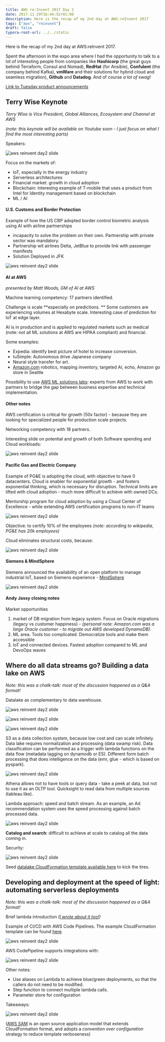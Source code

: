 ```yaml
---
title: AWS re:Invent 2017 Day 2
date: 2017-11-29T16:44:52+01:00
description: Here is the recap of my 2nd day at AWS:reInvent 2017
tags: ["aws", "reinvent"]
draft: false
typora-root-url: ../../static
---
```


Here is the recap of my 2nd day at AWS:reInvent 2017. 

Spent the afternoon in the expo area where I had the opportunity to talk to a lot of interesting people from companies like **Hashicorp** (the great guys behind Terraform, Consul and Nomad), **RedHat** (for Ansible), **Confulent** (the company behind Kafka), **vmWare** and their solutions for hybrid cloud and seamless migration), **Github** and **Datadog**. And of course _a lot of swag_!

[Link to Tuesday product announcements](https://aws.amazon.com/new/reinvent/)

## Terry Wise Keynote

_Terry Wise is Vice President, Global Alliances, Ecosystem and Channel at AWS_

_(note: this keynote will be available on Youtube soon - I just focus on what I find the most interesting parts)_

Speakers:

![aws reinvent day2 slide](/img/aws-reinvent-2017/day2/IMG_3006.jpg)

Focus on the markets of:

- IoT, especially in the energy industry
- Serverless architectures
- Financial market: growth in cloud adoption
- Blockchain: interestng example of T-mobile that uses a product from Intel for Identity management based on blockchain
- ML / AI 

#### U.S. Customs and Border Protection

Example of how the US CBP adopted border control biometric analysis using AI with airline partnerships

- incapacity to solve the problem on their own. Partnership with private sector was mandatory.
- Partnership wit airlines Delta, JetBlue to provide link with passenger manifests
- Solution Deployed in JFK

![aws reinvent day2 slide](/img/aws-reinvent-2017/day2/IMG_3011.jpg)

#### AI at AWS

_presented by Matt Woods, GM of AI at AWS_

Machine learning competency: 17 partners identified. 

Challenge is scale **especially on predictions. ** Some customers are experiencing volumes at Hexabyte scale. Interesting case of prediction for IoT at edge layer.

AI is in production and is applied to regulated markets such as medical (note: not all ML solutions at AWS are HIPAA compliant) and financial. 

Some examples:

- Expedia: identify best picture of hotel to increase conversion. 
- tuSimple: Autonomous drive Japanese company
- Neural style transfer for art.
- [Amazon.com](http://amazon.com/) robotics, mapping inventory, targeted AI, echo, Amazon go store in Seattle

Possibility to use [AWS ML solutions labs](https://aws.amazon.com/ml-solutions-lab/): experts from AWS to work with partners to bridge the gap between business expertise and technical implementation.

#### Other notes

AWS certification is critical for growth (50x factor) - because they are looking for specialized people for production scale projects.

Networking competency with 18 partners.

Interesting slide on potential and growth of both Software spending and Cloud workloads:

![aws reinvent day2 slide](/img/aws-reinvent-2017/day2/IMG_3025.jpg)

#### Pacific Gas and Electric Company

Example of PG&E is adopting the cloud, with objective to have 0 datacenters. Cloud is enabler for exponential growth - and fosters exponential thinking, which is necessary for disruption. Technical limits are lifted with cloud adoption - much more difficult to achieve with owned DCs.

Mentorship program for cloud adoption by using a Cloud Center of Excellence - while extending AWS certification programs to non-IT teams

![aws reinvent day2 slide](/img/aws-reinvent-2017/day2/IMG_3020.jpg)

Objective: to certify 10% of the employees _(note: according to wikipedia, PG&E has 20k employees)_

Cloud eliminates structural costs, because:

![aws reinvent day2 slide](/img/aws-reinvent-2017/day2/IMG_3021.jpg)

#### Siemens & MindSphere

Siemens announced the availability of an open platform to manage industrial IoT, based on Siemens experience - [MindSphere](https://www.siemens.com/global/en/home/products/software/mindsphere.html)

![aws reinvent day2 slide](/img/aws-reinvent-2017/day2/IMG_3027.jpg)

#### Andy Jassy closing notes

Market opportunities

1. market of DB migration from legacy system. Focus on Oracle migrations (legacy vs customer happiness) - _(personal note: Amazon.com was a large Oracle customer - to migrate out AWS developed DynamoDB)_.
2. ML area. Tools too complicated. Democratize tools and make them accessible
3. IoT and connected devices. Fastest adoption compared to ML and DevoOps waves



## Where do all data streams go? Building a data lake on AWS

_Note: this was a chalk-talk: most of the discussion happened as a Q&A format!_

Datalake as complementary to data warehouse.

![aws reinvent day2 slide](/img/aws-reinvent-2017/day2/IMG_3031.jpg)

![aws reinvent day2 slide](/img/aws-reinvent-2017/day2/IMG_3032.jpg)

![aws reinvent day2 slide](/img/aws-reinvent-2017/day2/IMG_3034.jpg)

S3 as a data collection system, because low cost and can scale infinitely. Data lake requires normalization and processing (data swamp risk). Data classification can be performed as a trigger with lambda functions on the data flow (metadata tagging on dynamodb or ES). Different form batch processing that does intelligence on the data (emr, glue - which is based on pyspark).

![aws reinvent day2 slide](/img/aws-reinvent-2017/day2/IMG_3035.jpg)

Athena allows not to have tools or query data - take a peek at data, but not to use it as an OLTP tool. Quicksight to read data from multiple sources (tableau like).

Lambda approach: speed and batch stream. As an example, an Ad recommendation system uses the speed processing against batch processed data.

![aws reinvent day2 slide](/img/aws-reinvent-2017/day2/IMG_3036.jpg)

**Catalog and search**: difficult to achieve at scale to catalog all the data coming in.

Security:

![aws reinvent day2 slide](/img/aws-reinvent-2017/day2/IMG_3037.jpg)

Seed [datalake CloudFormation template available here](http://docs.aws.amazon.com/solutions/latest/data-lake-solution/template.html) to kick the tires. 



## Developing and deployment at the speed of light: automating serverless deployments

_Note: this was a chalk-talk: most of the discussion happened as a Q&A format!_

Brief lambda introduction _([I wrote about it too!](https://blog.mywebofthings.com/blog/going-serverless-with-spring-cloud-function/))_

Example of CI/CD with AWS Code Pipelines. The example CloudFormation template can be found [here](https://s3-us-west-2.amazonaws.com/gpsct308/README.txt).

![aws reinvent day2 slide](/img/aws-reinvent-2017/day2/IMG_3045.jpg)

AWS CodePipeline supports integrations with:

![aws reinvent day2 slide](/img/aws-reinvent-2017/day2/IMG_3043.jpg) 

Other notes:

- Use aliases on Lambda to achieve blue/green deployments, so that the callers do not need to be modified.
- Step function to connect multiple lambda calls.
- Parameter store for configuration

Takeaways:

![aws reinvent day2 slide](/img/aws-reinvent-2017/day2/IMG_3047.jpg)

([AWS SAM](https://github.com/awslabs/serverless-application-model) is an open source application model that extends CloudFormation format, and adopts a _convention over configuration_ strategy to reduce template verboseness)